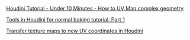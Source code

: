 
[Houdini Tutorial - Under 10 Minutes - How to UV Map complex geometry](https://www.youtube.com/watch?v=T80MY8Qaxp0)

[Tools in Houdini for normal baking tutorial. Part 1](https://www.youtube.com/watch?v=DN95J9ORp90)

[Transfer texture maps to new UV coordinates in Houdini](https://www.youtube.com/watch?v=xMwuKEenr4M)

